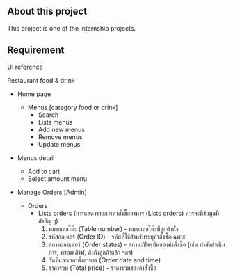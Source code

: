 ## About this project

This project is one of the internship projects.
## Requirement
UI reference



Restaurant food & drink

- Home page
    - Menus [category food or drink]
        - Search
        - Lists menus
        - Add new menus
        - Remove menus
        - Update menus
- Menus detail
    - Add to cart
    - Select amount menu

- Manage Orders [Admin]
  - Orders
    - Lists orders (การแสดงรายการคำสั่งซื้ออาหาร (Lists orders) ควรจะมีข้อมูลที่สำคัญ ๆ)
      1. หมายเลขโต๊ะ (Table number) - หมายเลขโต๊ะที่ลูกค้านั่ง
      2. รหัสออเดอร์ (Order ID) - รหัสที่ใช้สำหรับระบุคำสั่งซื้อเฉพาะ
      3. สถานะออเดอร์ (Order status) - สถานะปัจจุบันของคำสั่งซื้อ (เช่น กำลังดำเนินการ, พร้อมเสิร์ฟ, ส่งถึงลูกค้าแล้ว ฯลฯ)
      4. วันที่และเวลาสั่งอาหาร (Order date and time)
      5. ราคารวม (Total price) - ราคารวมของคำสั่งซื้อ 
        


